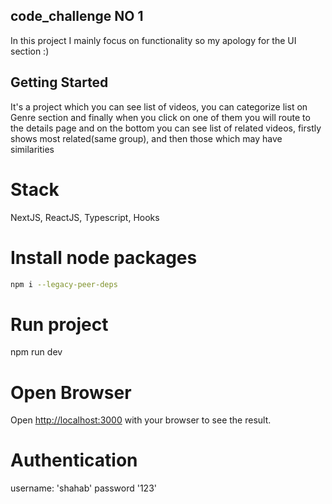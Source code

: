 ## code_challenge NO 1

In this project I mainly focus on functionality so my apology for the UI section :)
## Getting Started
It's a project which you can see list of videos, you can categorize list on Genre section and finally when you click on one of them you will route to the details page and on the bottom you can see list of related videos, firstly shows most related(same group), and then those which may have similarities
# Stack
 NextJS, ReactJS, Typescript, Hooks
# Install node packages
```bash
npm i --legacy-peer-deps
```
# Run project
npm run dev

# Open Browser
Open [http://localhost:3000](http://localhost:3000) with your browser to see the result.

# Authentication
username: 'shahab'
password '123'

